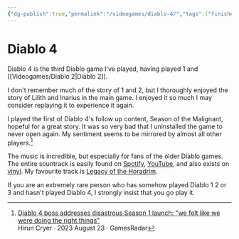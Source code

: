 ```yaml
---
{"dg-publish":true,"permalink":"/videogames/diablo-4/","tags":["finished"],"updated":"2025-08-06T14:17:24.925-07:00"}
---
```




# Diablo 4

Diablo 4 is the third Diablo game I've played, having played 1 and [[Videogames/Diablo 2\|Diablo 2]].

I don't remember much of the story of 1 and 2, but I thoroughly enjoyed the story of Lilith and Inarius in the main game. I enjoyed it so much I may consider replaying it to experience it again.

I played the first of Diablo 4's follow up content, Season of the Malignant, hopeful for a great story. It was so very bad that I uninstalled the game to never open again. My sentiment seems to be mirrored by almost all other players.[^1]

The music is incredible, but especially for fans of the older Diablo games. The entire sountrack is easily found on [Spotify](https://open.spotify.com/album/1of5HM6vfUTO8ecBEmxLxd), [YouTube](https://www.youtube.com/watch?v=zeSHN5p-ZOQ), and also exists on [vinyl](https://www.amazon.com/Diablo-Original-Soundtrack-Ryan-Amon/dp/B0DKPDNJ3H). My favourite track is [Legacy of the Horadrim](https://downloads.khinsider.com/game-soundtracks/album/diablo-4-original-soundtrack-2023/46.%2520Legacy%2520of%2520the%2520Horadrim.mp3).

If you are an extremely rare person who has somehow played Diablo 1 2 or 3 and hasn't played Diablo 4, I strongly insist that you go play it.

[^1]: [Diablo 4 boss addresses disastrous Season 1 launch: "we felt like we were doing the right things"](https://www.gamesradar.com/diablo-4-boss-addresses-disastrous-season-1-launch-we-felt-like-we-were-doing-the-right-things/)<br /> Hirun Cryer ‧ 2023 August 23 ‧ GamesRadar